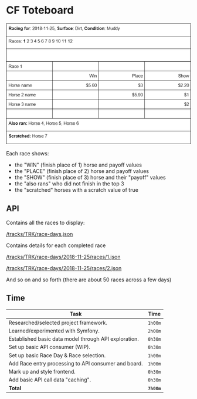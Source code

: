 # CF Toteboard

![toteboard sketch](toteboard-sketch.png)

Each race shows:

- the "WIN" (finish place of 1) horse and payoff values
- the "PLACE" (finish place of 2) horse and payoff values
- the "SHOW" (finish place of 3) horse and their &quot;payoff&quot; values
- the "also rans" who did not finish in the top 3
- the "scratched" horses with a scratch value of true

## API

Contains all the races to display:

[/tracks/TRK/race-days.json](/tracks/TRK/race-days.json)

Contains details for each completed race

[/tracks/TRK/race-days/2018-11-25/races/1.json](/tracks/TRK/race-days/2018-11-25/races/1.json)

[/tracks/TRK/race-days/2018-11-25/races/2.json](/tracks/TRK/race-days/2018-11-25/races/2.json)

And so on and so forth (there are about 50 races across a few days)

## Time

| Task                                                  | Time  |
| ----------------------------------------------------- |:-----:|
| Researched/selected project framework.                |`1h00m`|
| Learned/experimented with Symfony.                    |`2h00m`|
| Established basic data model through API exploration. |`0h30m`|
| Set up basic API consumer (WIP).                      |`0h30m`|
| Set up basic Race Day & Race selection.               |`1h00m`|
| Add Race entry processing to API consumer and board.  |`1h00m`|
| Mark up and style frontend.                           |`0h30m`|
| Add basic API call data "caching".                    |`0h30m`|
| **Total**                                             |**`7h00m`**|
